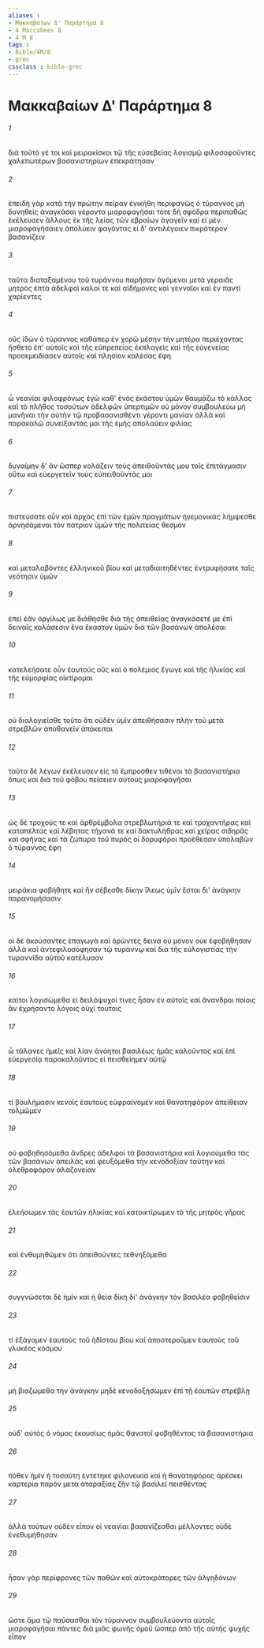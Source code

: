 ```yaml
---
aliases : 
- Μακκαβαίων Δ' Παράρτημα 8
- 4 Maccabees 8
- 4 M 8
tags : 
- Bible/4M/8
- grec
cssclass : bible-grec
---
```


# Μακκαβαίων Δ' Παράρτημα 8

###### 1
διὰ τοῦτό γέ τοι καὶ μειρακίσκοι τῷ τῆς εὐσεβείας λογισμῷ φιλοσοφοῦντες χαλεπωτέρων βασανιστηρίων ἐπεκράτησαν
###### 2
ἐπειδὴ γὰρ κατὰ τὴν πρώτην πεῖραν ἐνικήθη περιφανῶς ὁ τύραννος μὴ δυνηθεὶς ἀναγκάσαι γέροντα μιαροφαγῆσαι τότε δὴ σφόδρα περιπαθῶς ἐκέλευσεν ἄλλους ἐκ τῆς λείας τῶν εβραίων ἀγαγεῖν καὶ εἰ μὲν μιαροφαγήσαιεν ἀπολύειν φαγόντας εἰ δ' ἀντιλέγοιεν πικρότερον βασανίζειν
###### 3
ταῦτα διαταξαμένου τοῦ τυράννου παρῆσαν ἀγόμενοι μετὰ γεραιᾶς μητρὸς ἑπτὰ ἀδελφοὶ καλοί τε καὶ αἰδήμονες καὶ γενναῖοι καὶ ἐν παντὶ χαρίεντες
###### 4
οὓς ἰδὼν ὁ τύραννος καθάπερ ἐν χορῷ μέσην τὴν μητέρα περιέχοντας ἥσθετο ἐπ' αὐτοῖς καὶ τῆς εὐπρεπείας ἐκπλαγεὶς καὶ τῆς εὐγενείας προσεμειδίασεν αὐτοῖς καὶ πλησίον καλέσας ἔφη
###### 5
ὦ νεανίαι φιλοφρόνως ἐγὼ καθ' ἑνὸς ἑκάστου ὑμῶν θαυμάζω τὸ κάλλος καὶ τὸ πλῆθος τοσούτων ἀδελφῶν ὑπερτιμῶν οὐ μόνον συμβουλεύω μὴ μανῆναι τὴν αὐτὴν τῷ προβασανισθέντι γέροντι μανίαν ἀλλὰ καὶ παρακαλῶ συνείξαντάς μοι τῆς ἐμῆς ἀπολαύειν φιλίας
###### 6
δυναίμην δ' ἂν ὥσπερ κολάζειν τοὺς ἀπειθοῦντάς μου τοῖς ἐπιτάγμασιν οὕτω καὶ εὐεργετεῖν τοὺς εὐπειθοῦντάς μοι
###### 7
πιστεύσατε οὖν καὶ ἀρχὰς ἐπὶ τῶν ἐμῶν πραγμάτων ἡγεμονικὰς λήμψεσθε ἀρνησάμενοι τὸν πάτριον ὑμῶν τῆς πολιτείας θεσμόν
###### 8
καὶ μεταλαβόντες ἑλληνικοῦ βίου καὶ μεταδιαιτηθέντες ἐντρυφήσατε ταῖς νεότησιν ὑμῶν
###### 9
ἐπεί ἐὰν ὀργίλως με διάθησθε διὰ τῆς ἀπειθείας ἀναγκάσετέ με ἐπὶ δειναῖς κολάσεσιν ἕνα ἕκαστον ὑμῶν διὰ τῶν βασάνων ἀπολέσαι
###### 10
κατελεήσατε οὖν ἑαυτούς οὓς καὶ ὁ πολέμιος ἔγωγε καὶ τῆς ἡλικίας καὶ τῆς εὐμορφίας οἰκτίρομαι
###### 11
οὐ διαλογιεῖσθε τοῦτο ὅτι οὐδὲν ὑμῖν ἀπειθήσασιν πλὴν τοῦ μετὰ στρεβλῶν ἀποθανεῖν ἀπόκειται
###### 12
ταῦτα δὲ λέγων ἐκέλευσεν εἰς τὸ ἔμπροσθεν τιθέναι τὰ βασανιστήρια ὅπως καὶ διὰ τοῦ φόβου πείσειεν αὐτοὺς μιαροφαγῆσαι
###### 13
ὡς δὲ τροχούς τε καὶ ἀρθρέμβολα στρεβλωτήριά τε καὶ τροχαντῆρας καὶ καταπέλτας καὶ λέβητας τήγανά τε καὶ δακτυλήθρας καὶ χεῖρας σιδηρᾶς καὶ σφῆνας καὶ τὰ ζώπυρα τοῦ πυρὸς οἱ δορυφόροι προέθεσαν ὑπολαβὼν ὁ τύραννος ἔφη
###### 14
μειράκια φοβήθητε καὶ ἣν σέβεσθε δίκην ἵλεως ὑμῖν ἔσται δι' ἀνάγκην παρανομήσασιν
###### 15
οἱ δὲ ἀκούσαντες ἐπαγωγὰ καὶ ὁρῶντες δεινὰ οὐ μόνον οὐκ ἐφοβήθησαν ἀλλὰ καὶ ἀντεφιλοσόφησαν τῷ τυράννῳ καὶ διὰ τῆς εὐλογιστίας τὴν τυραννίδα αὐτοῦ κατέλυσαν
###### 16
καίτοι λογισώμεθα εἰ δειλόψυχοί τινες ἦσαν ἐν αὐτοῖς καὶ ἄνανδροι ποίοις ἂν ἐχρήσαντο λόγοις οὐχὶ τούτοις
###### 17
ὦ τάλανες ἡμεῖς καὶ λίαν ἀνόητοι βασιλέως ἡμᾶς καλοῦντος καὶ ἐπὶ εὐεργεσίᾳ παρακαλοῦντος εἰ πεισθείημεν αὐτῷ
###### 18
τί βουλήμασιν κενοῖς ἑαυτοὺς εὐφραίνομεν καὶ θανατηφόρον ἀπείθειαν τολμῶμεν
###### 19
οὐ φοβηθησόμεθα ἄνδρες ἀδελφοί τὰ βασανιστήρια καὶ λογιούμεθα τὰς τῶν βασάνων ἀπειλὰς καὶ φευξόμεθα τὴν κενοδοξίαν ταύτην καὶ ὀλεθροφόρον ἀλαζονείαν
###### 20
ἐλεήσωμεν τὰς ἑαυτῶν ἡλικίας καὶ κατοικτίρωμεν τὸ τῆς μητρὸς γῆρας
###### 21
καὶ ἐνθυμηθῶμεν ὅτι ἀπειθοῦντες τεθνηξόμεθα
###### 22
συγγνώσεται δὲ ἡμῖν καὶ ἡ θεία δίκη δι' ἀνάγκην τὸν βασιλέα φοβηθεῖσιν
###### 23
τί ἐξάγομεν ἑαυτοὺς τοῦ ἡδίστου βίου καὶ ἀποστεροῦμεν ἑαυτοὺς τοῦ γλυκέος κόσμου
###### 24
μὴ βιαζώμεθα τὴν ἀνάγκην μηδὲ κενοδοξήσωμεν ἐπὶ τῇ ἑαυτῶν στρέβλῃ
###### 25
οὐδ' αὐτὸς ὁ νόμος ἑκουσίως ἡμᾶς θανατοῖ φοβηθέντας τὰ βασανιστήρια
###### 26
πόθεν ἡμῖν ἡ τοσαύτη ἐντέτηκε φιλονεικία καὶ ἡ θανατηφόρος ἀρέσκει καρτερία παρὸν μετὰ ἀταραξίας ζῆν τῷ βασιλεῖ πεισθέντας
###### 27
ἀλλὰ τούτων οὐδὲν εἶπον οἱ νεανίαι βασανίζεσθαι μέλλοντες οὐδὲ ἐνεθυμήθησαν
###### 28
ἦσαν γὰρ περίφρονες τῶν παθῶν καὶ αὐτοκράτορες τῶν ἀλγηδόνων
###### 29
ὥστε ἅμα τῷ παύσασθαι τὸν τύραννον συμβουλεύοντα αὐτοῖς μιαροφαγῆσαι πάντες διὰ μιᾶς φωνῆς ὁμοῦ ὥσπερ ἀπὸ τῆς αὐτῆς ψυχῆς εἶπον
